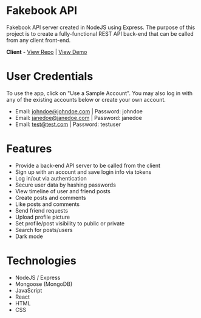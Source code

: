 # Fakebook API

Fakebook API server created in NodeJS using Express. The purpose of this project is to create a fully-functional REST API back-end that can be called from any client front-end.

**Client** - [View Repo](https://github.com/RedRaptor10/fakebook/) | [View Demo](https://redraptor10.github.io/fakebook/)

# User Credentials

To use the app, click on "Use a Sample Account". You may also log in with any of the existing accounts below or create your own account.

- Email: johndoe@johndoe.com | Password: johndoe
- Email: janedoe@janedoe.com | Password: janedoe
- Email: test@test.com | Password: testuser

# Features

- Provide a back-end API server to be called from the client
- Sign up with an account and save login info via tokens
- Log in/out via authentication
- Secure user data by hashing passwords
- View timeline of user and friend posts
- Create posts and comments
- Like posts and comments
- Send friend requests
- Upload profile picture
- Set profile/post visibility to public or private
- Search for posts/users
- Dark mode

# Technologies

- NodeJS / Express
- Mongoose (MongoDB)
- JavaScript
- React
- HTML
- CSS
